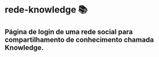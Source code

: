 # rede-knowledge 📚
## Página de login de uma rede social para compartilhamento de conhecimento chamada Knowledge.
